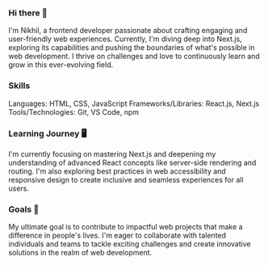 ### Hi there 👋
I'm Nikhil, a frontend developer passionate about crafting engaging and user-friendly web experiences. Currently, I'm diving deep into Next.js, exploring its capabilities and pushing the boundaries of what's possible in web development. I thrive on challenges and love to continuously learn and grow in this ever-evolving field.

### Skills 
Languages: HTML, CSS, JavaScript
Frameworks/Libraries: React.js, Next.js
Tools/Technologies: Git, VS Code, npm

### Learning Journey 🖥️
I'm currently focusing on mastering Next.js and deepening my understanding of advanced React concepts like server-side rendering and routing. I'm also exploring best practices in web accessibility and responsive design to create inclusive and seamless experiences for all users.

### Goals 🎯
My ultimate goal is to contribute to impactful web projects that make a difference in people's lives. I'm eager to collaborate with talented individuals and teams to tackle exciting challenges and create innovative solutions in the realm of web development.


<!--
**Nikhil26062000/Nikhil26062000** is a ✨ _special_ ✨ repository because its `README.md` (this file) appears on your GitHub profile.

Here are some ideas to get you started:

- 🔭 I’m currently working on ...
- 🌱 I’m currently learning ...
- 👯 I’m looking to collaborate on ...
- 🤔 I’m looking for help with ...
- 💬 Ask me about ...
- 📫 How to reach me: ...
- 😄 Pronouns: ...
- ⚡ Fun fact: ...
-->
